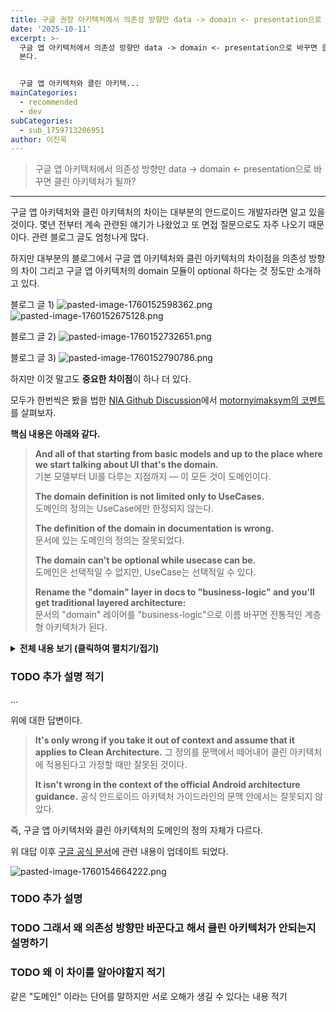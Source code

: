 ```yaml
---
title: 구글 권장 아키텍처에서 의존성 방향만 data -> domain <- presentation으로 바꾸면 클린 아키텍처기 될까?
date: '2025-10-11'
excerpt: >-
  구글 앱 아키텍처에서 의존성 방향만 data -> domain <- presentation으로 바꾸면 클린 아키텍처가 될까? 나는 아니라고
  본다.


  구글 앱 아키텍처와 클린 아키텍...
mainCategories:
  - recommended
  - dev
subCategories:
  - sub_1759713206951
author: 이진욱
---
```

> 구글 앱 아키텍처에서 의존성 방향만 data -> domain <- presentation으로 바꾸면 클린 아키텍처가 될까? 

---

구글 앱 아키텍처와 클린 아키텍처의 차이는 대부분의 안드로이드 개발자라면 알고 있을 것이다.
몇년 전부터 계속 관련된 얘기가 나왔었고 또 면접 질문으로도 자주 나오기 때문이다. 관련 블로그 글도 엄청나게 많다.

하지만 대부분의 블로그에서 구글 앱 아키텍처와 클린 아키텍처의 차이점을 의존성 방향의 차이 그리고 구글 앱 아키텍처의 domain 모듈이 optional 하다는 것 정도만 소개하고 있다.

블로그 글 1)
![pasted-image-1760152598362.png](/images/drafts/1760152598359-image.png)
![pasted-image-1760152675128.png](/images/drafts/1760152675125-image.png)

블로그 글 2)
![pasted-image-1760152732651.png](/images/drafts/1760152732648-image.png)

블로그 글 3)
![pasted-image-1760152790786.png](/images/drafts/1760152790784-image.png)

하지만 이것 말고도 **중요한 차이점**이 하나 더 있다. 

모두가 한번씩은 봤을 법한 [NIA Github Discussion](https://github.com/android/nowinandroid/discussions/1273)에서 [motornyimaksym의 코멘트](https://github.com/android/nowinandroid/discussions/1273#discussioncomment-8792788)를 살펴보자.

**핵심 내용은 아래와 같다.**   
> **And all of that starting from basic models and up to the place where we start talking about UI that's the domain.**   
기본 모델부터 UI를 다루는 지점까지 — 이 모든 것이 도메인이다.
>
> **The domain definition is not limited only to UseCases.**   
도메인의 정의는 UseCase에만 한정되지 않는다.
>
> **The definition of the domain in documentation is wrong.**   
문서에 있는 도메인의 정의는 잘못되었다.
>
> **The domain can't be optional while usecase can be.**   
도메인은 선택적일 수 없지만, UseCase는 선택적일 수 있다.
>
> **Rename the "domain" layer in docs to "business-logic" and you'll get traditional layered architecture:**   
문서의 "domain" 레이어를 "business-logic"으로 이름 바꾸면 전통적인 계층형 아키텍처가 된다.


<details>
<summary><strong>전체 내용 보기 (클릭하여 펼치기/접기)</strong></summary>

**So then lets follow Separation Of Concerns principle as stated in docs**
그렇다면 문서에 명시된 관심사 분리(Separation of Concerns) 원칙을 따르자.

**Define domain with definitions and relations:**
정의와 관계를 포함하여 도메인을 정의하자.

**Models aka simple pojo classes for domain entities. E.g. Car, Human, etc.**
모델은 도메인 엔티티를 위한 단순한 POJO 클래스이다. 예를 들어 Car, Human 등이 있다.

**Then relations. Human that drive the car is Driver.**
그다음 관계를 정의한다. 자동차를 운전하는 사람은 Driver이다.

**Than you define the abstractions for data sources for Cars, Humans.**
그다음 Car와 Human에 대한 데이터 소스 추상화를 정의한다.

**E.g. buyCar(money: Money): Car; hireDriver(money: Money).**
예를 들어 buyCar(money: Money): Car, hireDriver(money: Money) 같은 것이다.

**Then some logic getCars+getHumans=makeTheRace.**
그다음 약간의 로직을 추가한다. getCars + getHumans = makeTheRace.

**That's all about the domain.**
그게 도메인의 전부다.

**If you wan't you may split it in as many sublayers as you want.**
원한다면 원하는 만큼 여러 하위 계층으로 나눌 수 있다.

**E.g. in this repo core.model could be the bottom part, data-api somewhere between core.model and business-logic.**
예를 들어 이 저장소에서는 core.model이 가장 아래 부분이고, data-api는 core.model과 business-logic 사이 어딘가에 있을 수 있다.

**And the business-logic will include two previous.**
그리고 business-logic은 앞의 두 계층을 포함한다.

---

**Now we can proceed with implementation:**
이제 구현으로 넘어갈 수 있다.

**We depends on everything that I described above.**
우리는 위에서 설명한 모든 것에 의존한다.

**We may have different features that use any described particle model/data-api/domain-logic.**
우리는 설명된 model/data-api/domain-logic 중 일부만 사용하는 다양한 기능을 가질 수 있다.

**And indeed everything above the model level is optional in terms of some particular feature needs.**
실제로 모델보다 위의 계층들은 특정 기능의 필요에 따라 선택적이다.

**Let's say I develop advertisement feature.**
예를 들어 광고 기능을 개발한다고 하자.

**I don't care about data sources or logic, I only need models.**
나는 데이터 소스나 로직에는 관심이 없고, 모델만 필요하다.

**My feature will use models to create slogan: "Best Cars for Humans".**
내 기능은 모델을 사용해 "Best Cars for Humans"라는 슬로건을 만든다.

**That's it.**
그게 전부다.

**No necessity to depends on data-api/business-logic.**
data-api나 business-logic에 의존할 필요가 없다.

**Or I may wan't to create some specific feature with some specific logic that depends only on data source, e.g. getHumans+getCars=makeTheExhibition.**
혹은 data source에만 의존하는 특정 로직을 가진 기능을 만들 수도 있다. 예를 들어 getHumans + getCars = makeTheExhibition.

**Then it obviously will depends on model/data-api without business-logic.**
그렇다면 그것은 business-logic 없이 model/data-api에만 의존하게 된다.

**Or just some simple UI mostly module that will consume the business-logic including model/data-api.**
혹은 model/data-api를 포함한 business-logic을 소비하는 단순한 UI 중심 모듈일 수도 있다.

---

**Then it will increase the complexity of the project sctructure but bring more separation of concerns.**
이런 방식은 프로젝트 구조의 복잡성을 높이지만, 관심사 분리를 더 명확하게 가져온다.

**In case if we want to go back to simplify the project we may combine model+data-api+business-logic into one big domain layer and everything would be fine except the scalability problem.**
프로젝트를 단순하게 되돌리고 싶다면 model + data-api + business-logic을 하나의 큰 도메인 레이어로 합칠 수 있으며, 확장성 문제만 제외하면 문제는 없다.

**That's always a trade off.**
그건 언제나 트레이드오프다.

---

**And all of that starting from basic models and up to the place where we start talking about UI that's the domain.**
기본 모델부터 UI를 다루는 지점까지 — 이 모든 것이 도메인이다.

**The domain definition is not limited only to UseCases.**
도메인의 정의는 UseCase에만 한정되지 않는다.

**That is what I'm trying to explain from the very beginning.**
그게 내가 처음부터 설명하려던 것이다.

**The definition of the domain in documentation is wrong.**
문서에 있는 도메인의 정의는 잘못되었다.

**The domain can't be optional while usecase can be.**
도메인은 선택적일 수 없지만, UseCase는 선택적일 수 있다.

---

**Rename the "domain" layer in docs to "business-logic" and you'll get traditional layered architecture:**
문서의 "domain" 레이어를 "business-logic"으로 이름 바꾸면 전통적인 계층형 아키텍처가 된다.

**Where the business logic depends on the exact data source.**
여기서 business logic은 특정한 데이터 소스에 의존한다.

**It's when you need to rewrite UseCase as soon as you would need to migrate your app from home ftp server to Amazon AWS.**
홈 FTP 서버에서 Amazon AWS로 마이그레이션할 때 UseCase를 다시 써야 하는 상황이다.

**It's when migration from Retrofit to Ktor require domain layer changes.**
Retrofit에서 Ktor로 옮길 때 도메인 레이어를 수정해야 하는 상황이다.

**It's when the definition of Car depends on exact shop you buy it from.**
Car의 정의가 어떤 상점에서 샀는지에 따라 달라지는 상황이다.

---

**the official architecture is easier to grasp from a conceptual level, simply because the dependency arrows all go the same way**
공식 아키텍처는 개념적으로 이해하기 더 쉽다. 의존성 화살표가 모두 같은 방향으로 가기 때문이다.

**I have nothing against this approach.**
나는 이 접근 방식에 반대하지 않는다.

**It still widely used.**
이 방식은 여전히 널리 사용된다.

**But if google recommend something then it would be really kind from their side to let users know about disadvantages of such approach at least.**
하지만 구글이 이런 방식을 추천한다면, 최소한 그 접근 방식의 단점도 사용자에게 알려주는 게 친절할 것이다.

---

**We obviously see that we may change the direction of the injection and get independent "domain" layer.**
우리는 주입 방향을 바꾸면 독립적인 "도메인" 레이어를 얻을 수 있음을 분명히 볼 수 있다.

**Where the situation when the logic depends on exact implementation would be not possible.**
이 경우 로직이 구체적인 구현에 의존하는 상황은 발생하지 않는다.

---

**For experienced developer this repository is just another example of architecture.**
숙련된 개발자에게 이 저장소는 단지 또 하나의 아키텍처 예시일 뿐이다.

**We may take what we wan't from here and forget about the rest.**
우리는 여기서 필요한 것만 취하고 나머지는 잊으면 된다.

---

**But for those who study, for those who has no strong opinion this repo is the single source of truth.**
하지만 배우는 사람들, 즉 뚜렷한 견해가 없는 이들에게는 이 저장소가 유일한 진리다.

**They'll take this project as a barebone for their pet projects.**
그들은 이 프로젝트를 개인 프로젝트의 뼈대로 삼을 것이다.

**And will build interfaces and logic depends on the exact data sources.**
그리고 구체적인 데이터 소스에 의존하는 인터페이스와 로직을 만들 것이다.

**And then they will came to all of us on the interview with examples of how they thought Clean Architecture just because it has domain layer =).**
그리고 면접에서 "도메인 레이어가 있으니까 클린 아키텍처입니다"라는 예시를 들고 올 것이다.

**It's not CA example and will not be after proposed changes.**
이건 클린 아키텍처의 예시가 아니며, 제안된 변경 이후에도 그렇지 않을 것이다.

**Moreover as I said I don't like CA because it's complicated.**
게다가 나는 클린 아키텍처를 좋아하지 않는다. 너무 복잡하기 때문이다.

**But this project is not much easier than CA for understanding.**
하지만 이 프로젝트도 이해하기는 크게 더 쉽지 않다.

**So we will not takle all the problems at once.**
그래서 우리는 모든 문제를 한 번에 해결하지는 않을 것이다.

**But the dependency direction rule change is a low hanging fruit that without doubts worth to pick up.**
하지만 의존성 방향 규칙을 바꾸는 것은 분명히 시도할 가치가 있는 손쉬운 선택이다.

</details>

### TODO 추가 설명 적기
...


위에 대한 답변이다.

> **It's only wrong if you take it out of context and assume that it applies to Clean Architecture.**
그 정의를 문맥에서 떼어내어 클린 아키텍처에 적용된다고 가정할 때만 잘못된 것이다.
>
> **It isn't wrong in the context of the official Android architecture guidance.**
공식 안드로이드 아키텍처 가이드라인의 문맥 안에서는 잘못되지 않았다.

즉, 구글 앱 아키텍처와 클린 아키텍처의 도메인의 정의 자체가 다르다.

위 대답 이후 [구글 공식 문서](https://developer.android.com/topic/architecture/domain-layer)에 관련 내용이 업데이트 되었다.

![pasted-image-1760154664222.png](/images/drafts/1760154664220-image.png)

### TODO 추가 설명

### TODO 그래서 왜 의존성 방향만 바꾼다고 해서 클린 아키텍처가 안되는지 설명하기

### TODO 왜 이 차이를 알아야할지 적기
같은 "도메인" 이라는 단어를 말하지만 서로 오해가 생길 수 있다는 내용 적기


